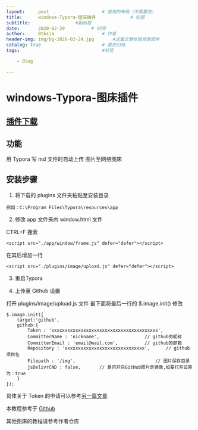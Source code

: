 ```yaml
---
layout:     post   				    # 使用的布局（不需要改）
title:      windows-Typora-图床插件			    # 标题 
subtitle:                 #副标题
date:       2020-02-29			# 时间
author:     Btbsja					# 作者
header-img: img/bg-2020-02-24.jpg 	    #这篇文章标题背景图片
catalog: true 						# 是否归档
tags:								#标签

    - Blog

---
```

# windows-Typora-图床插件

## [插件下载](https://download.csdn.net/download/Btbsja/12206646)

## 功能
用 Typora 写 md 文件时自动上传 图片至网络图床
## 安装步骤
1. 将下载的 plugins 文件夹粘贴至安装目录

```
例如：C:\Program Files\Typora\resources\app
```

2. 修改 app 文件夹内 window.html 文件

CTRL+F 搜索

```
<script src="./app/window/frame.js" defer="defer"></script>
```

在其后增加一行

```
<script src="./plugins/image/upload.js" defer="defer"></script>
```

3. 重启Typora

4. 上传至 Github 设置

打开 plugins/image/upload.js 文件
最下面将最后一行的 $.image.init()
修改

```
$.image.init({
    target:'github',
    github:{
        Token : 'xxxxxxxxxxxxxxxxxxxxxxxxxxxxxxxxxxxxxxxx', 
        CommitterName : 'nickname',                 // github的昵称
        CommitterEmail : 'email@mail.com',          // github的邮箱
        Repository : 'xxxxxxxxxxxxxxxxxxxxxxxxxxxxxx',      // github项目名
        Filepath : '/img',                              // 图片保存目录
        jsDelivrCND : false,       // 是否开启GitHub图片走镜像,如要打开设置为：true
    }
});
```

具体关于 Token 的申请可以参考[另一篇文章](https://btbsja.ml/2020/02/04/Github+jsDelivr+PicGo%E6%90%AD%E5%BB%BA%E5%AE%8C%E7%BE%8E%E5%8D%9A%E5%AE%A2%E5%9B%BE%E5%BA%8A/)



本教程参考于 [Github](https://github.com/Thobian/typora-plugins-win-img)

其他图床的教程请参考作者仓库